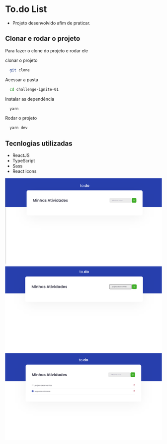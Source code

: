 
# To.do List

- Projeto desenvolvido afim de praticar.

## Clonar e rodar o projeto

Para fazer o clone do projeto e rodar ele

clonar o projeto

```bash
  git clone
```

Acessar a pasta

```bash
  cd challenge-ignite-01
```

Instalar as dependência

```bash
  yarn
```

Rodar o projeto

```bash
  yarn dev
```

## Tecnlogias utilizadas

- ReactJS
- TypeScript
- Sass
- React icons

<img src="./src/assets/image-1.png" />
<img src="./src/assets/image-2.png" />
<img src="./src/assets/image-3.png" />
